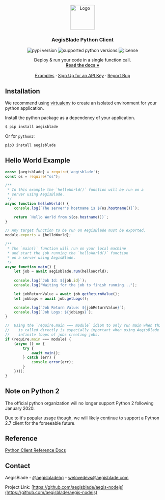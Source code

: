 <!-- PROJECT LOGO -->

<p align="center">
  <a href="https://www.aegisblade.com">
    <img src="https://www.aegisblade.com/images/BigCloud.png" alt="Logo" width="80">
  </a>

  <h3 align="center">AegisBlade Python Client</h3>

  <p align="center">
    <img src="https://img.shields.io/pypi/v/aegisblade" alt="pypi version" />
    <img src="https://img.shields.io/pypi/pyversions/aegisblade" alt="supported python versions" />
    <img src="https://img.shields.io/github/license/aegisblade/aegis-python" alt="license">
  </p>

  <p align="center">
    Deploy & run your code in a single function call.
    <br />
    <a href="https://www.aegisblade.com/docs"><strong>Read the docs »</strong></a>
    <br />
    <br />
    <a href="https://www.github.com/aegisblade/examples">Examples</a>
    ·
    <a href="https://www.aegisblade.com/account/register">Sign Up for an API Key</a>
    ·
    <a href="https://github.com/aegisblade/aegis-nodejs/issues">Report Bug</a>
  </p>
</p>

## Installation

We recommend using [virtualenv](https://virtualenv.pypa.io/en/latest/) to create an isolated environment for your python application.

Install the python package as a dependency of your application.

```bash
$ pip install aegisblade
```

Or for `python3`:

```bash
pip3 install aegisblade
```

## Hello World Example

```javascript
const {aegisblade} = require('aegisblade');
const os = require("os");

/**
 * In this example the `helloWorld()` function will be run on a
 * server using AegisBlade. 
 */
async function helloWorld() {
    console.log(`The server's hostname is ${os.hostname()}`);

    return `Hello World from ${os.hostname()}`;
}

// Any target function to be run on AegisBlade must be exported.
module.exports = {helloWorld};

/**
 * The `main()` function will run on your local machine
 * and start the job running the `helloWorld()` function
 * on a server using AegisBlade.
 */
async function main() {
    let job = await aegisblade.run(helloWorld);
    
    console.log(`Job Id: ${job.id}`);
    console.log("Waiting for the job to finish running...");

    let jobReturnValue = await job.getReturnValue();
    let jobLogs = await job.getLogs();

    console.log(`Job Return Value: ${jobReturnValue}`);
    console.log(`Job Logs: ${jobLogs}`);
}

//  Using the `require.main === module` idiom to only run main when this script
//    is called directly is especially important when using AegisBlade to prevent
//    infinite loops of jobs creating jobs.
if (require.main === module) {
    (async () => {
        try {
            await main();
        } catch (err) {
            console.error(err);
        }
    })();
}
```

## Note on Python 2

The official python organization will no longer support Python 2 following January 2020.

Due to it's popular usage though, we will likely continue to support a Python 2.7 client for the forseeable future.

## Reference

[Python Client Reference Docs](https://www.aegisblade.com/docs/reference/python)

<!-- CONTACT -->
## Contact

AegisBlade - [@aegisbladehq](https://twitter.com/aegisbladehq) - welovedevs@aegisblade.com

Project Link: [https://github.com/aegisblade/aegis-nodejs](https://github.com/aegisblade/aegis-nodejs)


